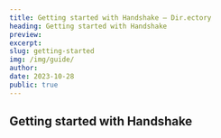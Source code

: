 ```yaml
---
title: Getting started with Handshake – Dir.ectory
heading: Getting started with Handshake
preview: 
excerpt: 
slug: getting-started
img: /img/guide/
author: 
date: 2023-10-28
public: true
---
```


## Getting started with Handshake